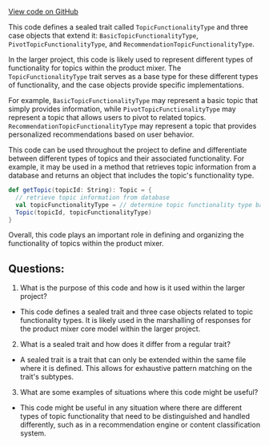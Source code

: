 [View code on GitHub](https://github.com/misbahsy/the-algorithm/product-mixer/core/src/main/scala/com/twitter/product_mixer/core/model/marshalling/response/urt/item/topic/TopicFunctionalityType.scala)

This code defines a sealed trait called `TopicFunctionalityType` and three case objects that extend it: `BasicTopicFunctionalityType`, `PivotTopicFunctionalityType`, and `RecommendationTopicFunctionalityType`. 

In the larger project, this code is likely used to represent different types of functionality for topics within the product mixer. The `TopicFunctionalityType` trait serves as a base type for these different types of functionality, and the case objects provide specific implementations. 

For example, `BasicTopicFunctionalityType` may represent a basic topic that simply provides information, while `PivotTopicFunctionalityType` may represent a topic that allows users to pivot to related topics. `RecommendationTopicFunctionalityType` may represent a topic that provides personalized recommendations based on user behavior. 

This code can be used throughout the project to define and differentiate between different types of topics and their associated functionality. For example, it may be used in a method that retrieves topic information from a database and returns an object that includes the topic's functionality type. 

```scala
def getTopic(topicId: String): Topic = {
  // retrieve topic information from database
  val topicFunctionalityType = // determine topic functionality type based on retrieved information
  Topic(topicId, topicFunctionalityType)
}
``` 

Overall, this code plays an important role in defining and organizing the functionality of topics within the product mixer.
## Questions: 
 1. What is the purpose of this code and how is it used within the larger project?
- This code defines a sealed trait and three case objects related to topic functionality types. It is likely used in the marshalling of responses for the product mixer core model within the larger project.

2. What is a sealed trait and how does it differ from a regular trait?
- A sealed trait is a trait that can only be extended within the same file where it is defined. This allows for exhaustive pattern matching on the trait's subtypes.

3. What are some examples of situations where this code might be useful?
- This code might be useful in any situation where there are different types of topic functionality that need to be distinguished and handled differently, such as in a recommendation engine or content classification system.